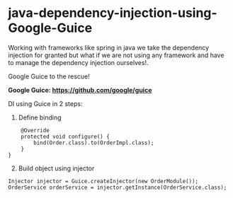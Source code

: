 # java-dependency-injection-using-Google-Guice

Working with frameworks like spring in java we take the dependency injection for granted but what if we are not using any framework and have to manage the dependency injection ourselves!.

Google Guice to the rescue!
 
**Google Guice: https://github.com/google/guice**


DI using Guice in 2 steps:
1. Define binding
```public class OrderModule extends AbstractModule {
    @Override
    protected void configure() {
        bind(Order.class).to(OrderImpl.class);
    }
}
```
2. Build object using injector
```
Injector injector = Guice.createInjector(new OrderModule());
OrderService orderService = injector.getInstance(OrderService.class);
```

